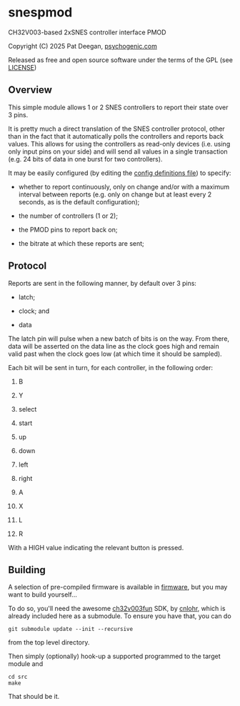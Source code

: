 # snespmod
CH32V003-based 2xSNES controller interface PMOD

Copyright (C) 2025 Pat Deegan, [psychogenic.com](https://psychogenic.com)

Released as free and open source software under the terms of the GPL (see [LICENSE](./LICENSE))


## Overview 

This simple module allows 1 or 2 SNES controllers to report their state over 3 pins.

It is pretty much a direct translation of the SNES controller protocol, other than in the fact that it automatically polls the controllers and reports back values.  This allows for using the controllers as read-only devices (i.e. using only input pins on your side) and will send all values in a single transaction (e.g. 24 bits of data in one burst for two controllers).

It may be easily configured (by editing the [config definitions file](src/ch32snes_config.h)) to specify:

  * whether to report continuously, only on change and/or with a maximum interval between reports (e.g. only on change but at least every 2 seconds, as is the default configuration);
  
  * the number of controllers (1 or 2);
  
  * the PMOD pins to report back on;
  
  * the bitrate at which these reports are sent;


## Protocol

Reports are sent in the following manner, by default over 3 pins:

  * latch; 
  
  * clock; and
  
  * data
  
The latch pin will pulse when a new batch of bits is on the way.  From there, data will be asserted on the data line as the clock goes high and remain valid past when the clock goes low (at which time it should be sampled).

Each bit will be sent in turn, for each controller, in the following order:

  1. B
  
  2. Y
  
  3. select
  
  4. start
  
  5. up
  
  6. down
  
  7. left
  
  8. right
  
  9. A
  
  10. X
  
  11. L
  
  12. R

With a HIGH value indicating the relevant button is pressed.

## Building

A selection of pre-compiled firmware is available in [firmware](./firmware), but you may want to build yourself...

To do so, you'll need the awesome [ch32v003fun](https://github.com/cnlohr/ch32v003fun) SDK, by [cnlohr](https://github.com/cnlohr), which is already included here as a submodule.  To ensure you have that, you can do

```
git submodule update --init --recursive
```

from the top level directory.

Then simply (optionally) hook-up a supported programmed to the target module and

```
cd src
make
```

That should be it.

